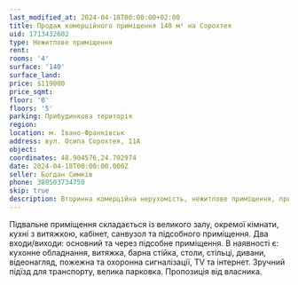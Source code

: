 ```yaml
---
last_modified_at: 2024-04-18T00:00:00+02:00
title: Продаж комерційного приміщення 140 м² на Сорохтея
uid: 1713432602
type: Нежитлове приміщення
rent:
rooms: '4'
surface: '140'
surface_land:
price: $119000
price_sqmt:
floor: '0'
floors: '5'
parking: Прибудинкова територія
region:
location: м. Івано-Франківськ
address: вул. Осипа Сорохтея, 11А
object:
coordinates: 48.904576,24.702974
date: 2024-04-18T00:00:00.000Z
seller: Богдан Симків
phone: 380503734750
skip: true
description: Вторинна комерційна нерухомість, нежитлове приміщення, придатне до використання
---
```


Підвальне приміщення складається із великого залу, окремої кімнати, кухні з витяжкою, кабінет, санвузол та підсобного приміщення. Два входи/виходи: основний та через підсобне приміщення. В наявності є: кухонне обладнання, витяжка, барна стійка, столи, стільці, дивани, відеонагляд, пожежна та охоронна сигналізації, TV та інтернет. Зручний підїзд для транспорту, велика парковка. Пропозиція від власника.
